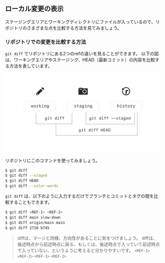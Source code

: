 ## ローカル変更の表示

ステージングエリアとワーキングディレクトリにファイルが入っているので、リポジトリのさまざまな点を比較する方法を見てみましょう。

### リポジトリでの変更を比較する方法

`git diff` でリポジトリにある2つのrefの違いを見ることができます。 以下の図は、ワーキングエリアやステージング、HEAD（最新コミット）の内容を比較する方法を表しています。

![Git diffのオプション](../img/diff-options.png)

リポジトリにこのコマンドを使ってみましょう。

```sh
$ git diff
$ git diff --staged
$ git diff HEAD
$ git diff --color-words
```

`git diff` は、以下のように入力するだけでブランチとコミットとタグの間を比較することもできます。

```sh
$ git diff <REF-1> <REF-2>
$ git diff main slow-down
$ git diff origin/main main
$ git diff 2710 b745
```

> diffは、マージと同様、方向性があることに気をつけましょう。 diffは、後述時点から前述時点に戻る、もしくは、後述時点で入っていて前述時点で入っていない、というように考えると分かりやすいです。 `<REF-1>` `<REF-2>` `<REF-1>` `<REF-2>`
